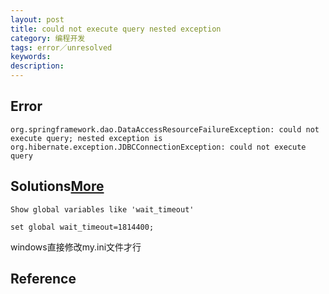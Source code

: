 ```yaml
---
layout: post
title: could not execute query nested exception
category: 编程开发
tags: error／unresolved
keywords: 
description: 
---
```


## Error

```
org.springframework.dao.DataAccessResourceFailureException: could not execute query; nested exception is org.hibernate.exception.JDBCConnectionException: could not execute query
```


## Solutions[More](http://blog.csdn.net/xingyunpi/article/details/7216016)

```
Show global variables like 'wait_timeout'

set global wait_timeout=1814400;
```

windows直接修改my.ini文件才行

## Reference
